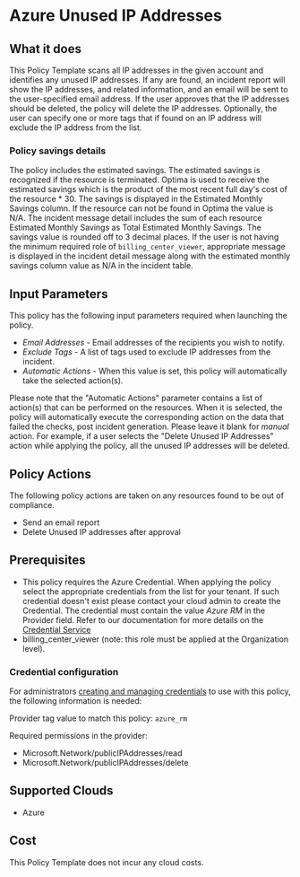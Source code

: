 # Azure Unused IP Addresses

## What it does  

This Policy Template scans all IP addresses in the given account and identifies any unused IP addresses. If any are found, an incident report will show the IP addresses, and related information, and an email will be sent to the user-specified email address. If the user approves that the IP addresses should be deleted, the policy will delete the IP addresses. Optionally, the user can specify one or more tags that if found on an IP address will exclude the IP address from the list.

### Policy savings details

The policy includes the estimated savings. The estimated savings is recognized if the resource is terminated. Optima is used to receive the estimated savings which is the product of the most recent full day's cost of the resource * 30. The savings is displayed in the Estimated Monthly Savings column. If the resource can not be found in Optima the value is N/A. The incident message detail includes the sum of each resource Estimated Monthly Savings as Total Estimated Monthly Savings. The savings value is rounded off to 3 decimal places.
If the user is not having the minimum required role of `billing_center_viewer`, appropriate message is displayed in the incident detail message along with the estimated monthly savings column value as N/A in the incident table.

## Input Parameters  

This policy has the following input parameters required when launching the policy.

- *Email Addresses* - Email addresses of the recipients you wish to notify.
- *Exclude Tags* - A list of tags used to exclude IP addresses from the incident.
- *Automatic Actions* - When this value is set, this policy will automatically take the selected action(s).

Please note that the "Automatic Actions" parameter contains a list of action(s) that can be performed on the resources. When it is selected, the policy will automatically execute the corresponding action on the data that failed the checks, post incident generation. Please leave it blank for *manual* action.
For example, if a user selects the "Delete Unused IP Addresses" action while applying the policy, all the unused IP addresses will be deleted.

## Policy Actions  

The following policy actions are taken on any resources found to be out of compliance.

- Send an email report    
- Delete Unused IP addresses after approval

## Prerequisites  

- This policy requires the Azure Credential. When applying the policy select the appropriate credentials from the list for your tenant.  If such credential doesn't exist please contact your cloud admin to create the Credential. The credential must contain the value *Azure RM* in the Provider field. Refer to our documentation for more details on the [Credential Service](https://docs.rightscale.com/credentials/)
- billing_center_viewer (note: this role must be applied at the Organization level).

### Credential configuration

For administrators [creating and managing credentials](https://docs.rightscale.com/policies/users/guides/credential_management.html) to use with this policy, the following information is needed:

Provider tag value to match this policy: `azure_rm`

Required permissions in the provider:

- Microsoft.Network/publicIPAddresses/read
- Microsoft.Network/publicIPAddresses/delete

## Supported Clouds  

- Azure

## Cost  

This Policy Template does not incur any cloud costs.